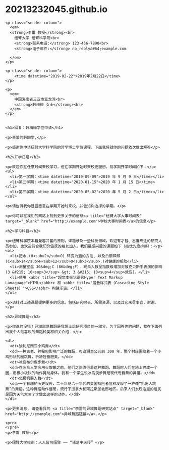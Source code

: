 # 20213232045.github.io
<!DOCTYPE html>
<html lang="en">
  <head>
    <meta charset="utf-8">
    <meta name="author" content="陈锡源">
    <title>标记信封</title>
  </head>
  <body>
    <style>
    {  
        max-width: 800px; 
        margin: 0 auto;
    }
 .sender-column{
  text-align: right;
}

h1 {
font-size: 1.5em;
}

h2 {
font-size: 1.3em;
}

p,ul,ol,dl,address {
font-size: 1.1em;
}

p, li, dd, dt, address {
line-height: 1.5;
}
    </style>

    <p class="sender-column">
      <em>
      <strong>李雷 教授</strong><br>
        纽臂大学 纽臂科学院<br>
        <strong>联系电话:</strong> 123-456-7890<br>
        <strong>电子邮件:</strong> no_reply&#64;example.com

      </em>
    </p>
      
    <p class="sender-column">
        <time datetime="2019-02-22">2019年2月22日</time>
    </p>
    
    <p>
      <em>
        中国海南省三亚市亚龙湾<br>
        <strong>韩梅梅 女士</strong><br>
      </em>
    </p>


    <h1>回复：韩梅梅学位申请</h1>

    <p>亲爱的韩同学,</p>

    <p>感谢你申请纽臂大学科学院的哲学博士学位课程，下面我将就你的问题依次做出解答</p>
    
    <h2>开学日期</h2>
    
    <p>欢迎你在任意时间来校学习，但在学期开始时来校更理想，每学期开学时间如下：</p>
    <ul>
      <li>第一学期：<time datetime="2019-09-09">2019 年 9 月 9 日</time></li>
      <li>第二学期：<time datetime="2020-01-15">2020 年 1 月 15 日</time></li>
      <li>第三学期：<time datetime="2020-05-02">2020 年 5 月 2 日</time></li>
    </ul>

    <p>请告诉我你是否愿意在学期开始时来校，并告知你选择的学期。</p>

    <p>你可以在我们的网站上找到更多关于的信息<a title="纽臂大学大事时间表" target="_blank" href="http://example.com">学校大事时间表</a>的信息</p>

    <h2>学习科目</h2>

    <p>纽臂科学院本着兼容并蓄的原则，课题涉及一些科技领域。欢迎有才智、态度专注的研究人员参加，也欢迎符合我们价值观的朋友加入。我们最感兴趣的课题如下（按优先度排序）：</p>
    <ol>
      <li>把水 (H<sub>2</sub>O) 转变为酒的方法, 以及白藜芦醇 (C<sub>14</sub>H<sub>12</sub>O<sub>3</sub>.)对健康的帮助</li>
      <li>测量室温 30&deg;C (86&deg;F), 观众人数呈指数级增加对放克贝斯手表演的影响 (3 &#215; 10<sup>3</sup> &gt; 3 &#215; 10<sup>4</sup>效应)。</li>
      <li>使用 <abbr title="超文本标记语言Hyper Text Markup Lanaguage">HTML</abbr> 和 <abbr title="层叠样式表（Cascading Style Sheets）">CSS</abbr> 构建乐谱。</li>
    </ol>

    <p>请针对上述课题提供更多的信息。包括研究时长、所需资源，以及其它未尽事宜，谢谢。</p>

    <h2>异域舞蹈</h2>

    <p>你说的没错！异域部落舞蹈是我博士后研究项目的一部分。为了回答你的问题，我在下面列出我个人最喜欢的舞蹈种类和相关介绍：</p>

    <dl>
      <dt>波利尼西亚小鸡舞</dt>
      <dd>一种古老、神秘但影响广泛的舞蹈，可追溯至公元前 300 年，整个村庄围绕着一个小鸡形状的圈跳舞，祈祷牲畜肥美。</dd>
      <dt>冰岛布尔曳步舞</dt>
      <dd>在冰岛人学会用火取暖之前，他们之间流行着这种舞蹈，舞蹈时人们在地上拥成一个圈，用极小极快的动作晃动身体。我有一个学生说冰岛曳步舞是现代甩臀舞的鼻祖。</dd>
      <dt>北极机器人舞</dt>
      <dd>一个有趣的历史误传，二十世纪六十年代的英国探险者宣称发现了一种像“机器人跳舞”的舞蹈，这种舞蹈动作僵硬，流行于加拿大和阿拉斯加北部地区。后来人们发现这里的居民是因为天气太冷了才做出这样的动作。</dd>
    </dl>

    <p>更多消息, 请查看我的 <a title="李雷的异域舞蹈研究站点" target="_blank" href="http://example.com">异域舞蹈链接</a>.</p>

    <pre>
    </pre>
    <p>李雷 教授</p>

    <p>纽臂大学校训：人人皆可纽臂 —— “诸葛中天传” </p>
  </body>
</html>
